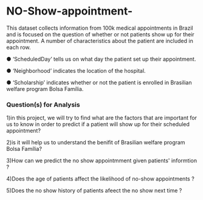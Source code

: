 # NO-Show-appointment-
This dataset collects information from 100k medical appointments in Brazil and is focused on the question of whether or not patients show up for their appointment. A number of characteristics about the patient are included in each row.

● ‘ScheduledDay’ tells us on what day the patient set up their appointment.

● ‘Neighborhood’ indicates the location of the hospital.

● ‘Scholarship’ indicates whether or not the patient is enrolled in Brasilian welfare program Bolsa Família.


### Question(s) for Analysis
1)in this project, we will try to find what are the factors that are important for us to know in order to predict if a patient will show up for their scheduled appointment?

2)is it will help us to understand the benifit of Brasilian welfare program Bolsa Família?

3)How can we predict the no show appointmment given patients' informtion ?

4)Does the age of patients affect the likelihood of no-show appointments ?

5)Does the no show history of patients afeect the no show next time ?
